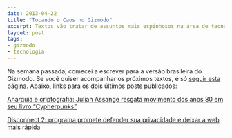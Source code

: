 ```yaml
---
date: 2013-04-22
title: "Tocando o Caos no Gizmodo"
excerpt: Textos vão tratar de assuntos mais espinhosos na área de tecnologia
layout: post
tags: 
- gizmodo
- tecnologia
---
```


Na semana passada, comecei a escrever para a versão brasileira do Gizmodo. Se você quiser acompanhar os próximos textos, é só [seguir esta página](http://gizmodo.uol.com.br/author/eduardo-fernandes/). Abaixo, links para os dois últimos posts publicados:

[Anarquia e criptografia: Julian Assange resgata movimento dos anos 80 em seu livro “Cypherpunks”](http://gizmodo.uol.com.br/julian-assange-cypherpunks/)

[Disconnect 2: programa promete defender sua privacidade e deixar a web mais rápida](http://gizmodo.uol.com.br/disconnect-2-defende-sua-privacidade/)